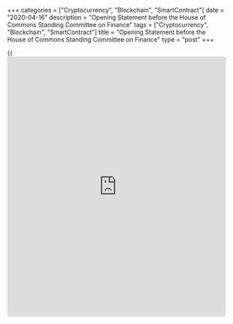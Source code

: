 +++
categories = ["Cryptocurrency", "Blockchain", "SmartContract"]
date = "2020-04-16"
description = "Opening Statement before the House of Commons Standing Committee on Finance"
tags = ["Cryptocurrency", "Blockchain", "SmartContract"]
title = "Opening Statement before the House of Commons Standing Committee on Finance"
type = "post"
+++

{{<iframe id="large-banner" src="https://www.bounty.group/#slide=16.0" width="100%" height="600" scrolling="no" style="border: 0px solid rgb(216, 221, 230); border-radius: 3px;">}}

Good afternoon, Mr. Chairman and committee members. Senior Deputy
Governor Wilkins and I welcome the opportunity to appear before you to
discuss the Bank’s [policy](https://www.fintechee.com/policy/) actions in response to the coronavirus
pandemic, as well as our _Monetary Policy Report_ (MPR), which we
published yesterday.

The Canadian economy is experiencing a significant and rapid
contraction. The shock is a global one, affecting all countries, but
commodity-producing countries like Canada are being hit twice. Beyond
the impact of the necessary public health measures to contain the virus,
the economy is also being hurt by the plunge in world oil prices.

In the very near term, [policy](https://www.fintechee.com/policy/)-makers can do little more than cushion the
blow. Indeed, for the Bank to achieve its primary mandate of keeping
inflation close to target, the economy first needs to be stabilized. In
recent weeks, Governing Council lowered our [policy](https://www.fintechee.com/policy/) interest rate three
times to 0.25 percent, which we consider to be its effective lower
bound. These moves were based on analysis of the factors we could
measure immediately—mainly the likely fallout on the economy from the
collapse in oil prices as well as the immediate effects of measures to
contain the coronavirus. This preliminary analysis indicated that
cutting rates all the way to the effective lower bound was the best
contribution the Bank could make to stabilizing the economy and
complementing the government’s extensive efforts to respond to the
pandemic.

However, for the Bank’s monetary [policy](https://www.fintechee.com/policy/) actions to reach companies and
households and foster a robust recovery, it is crucial that financial
markets function well. And so, the Bank has so far taken many steps
aimed at improving market functioning. Let me describe these programs
and facilities and their intended purpose.

The market for Government of Canada bonds is foundational—it forms the
basis for many other financial markets. So we launched a program to
purchase at least $5 billion of these bonds per week to support the
liquidity and efficiency of this market. In yesterday’s announcement, we
stressed that we can increase this program at any time, should
conditions warrant it. And we announced that we will increase our
participation in the federal government’s treasury bill auctions to 40
percent of each new issue.

The Bank is also helping ensure proper functioning of provincial debt
markets by buying up to 40 percent of new provincial money market
securities and up to $50 billion of provincial government bonds.

We have taken a number of steps to ensure financial institutions have
ample liquidity so Canadian businesses and households can continue to
have access to credit to meet their basic needs and bridge this
difficult period.

These steps include enhanced repo facilities—which allow banks and other
primary dealers to borrow cash from us by using their assets as
collateral—in order to help them better manage their liquidity risks. We
have expanded the list of institutions that can access our lending as
well as the types of collateral they can pledge, and these facilities
can now provide funding for up to 24 months. We have started a
contingent term repo facility, which offers liquidity to a broader range
of counterparties that are active in the repo market. Further, we have
established a program to buy Canada Mortgage Bonds—up to $500 million
per week. This is to support the healthy functioning of an important
market for mortgage lending to Canadians. Together, all these facilities
should improve liquidity and funding conditions for lenders, which will
help companies and households have access to the credit they need. It
will also help them benefit more from our monetary stimulus during the
recovery period.

To support Canadian businesses, we started a program to buy bankers’
acceptances, which are a key source of financing for many small and
medium-sized companies. We also began the Commercial Paper Purchase
Program, which provides financing for a wide range of businesses and
public authorities. And yesterday, we announced a program to buy $10
billion of high-quality corporate bonds in the secondary market.

As we said in our [policy](https://www.fintechee.com/policy/) announcement yesterday, the Bank stands ready
to augment the scale of any of its programs should market conditions
warrant it. With these programs in place, the combination of aggressive
fiscal action by governments and monetary stimulus by the Bank will
create the best possible foundation for the recovery period.

It is the normal practice for the Bank to provide a detailed economic
forecast for the Canadian economy in our MPR and for us to discuss this
forecast when we appear before this committee. However, the economic
outlook is highly conditional on how long the containment measures
remain in place and how households and businesses adapt. Given this, the
Bank decided that it would be false precision to offer a specific
forecast in our MPR. Instead, we chose to offer two plausible
illustrative scenarios for the economy. One should be thought of as a
“best case”—which remains feasible depending on the length of the
shutdown and other factors—while the other is a much more severe
scenario. Many possible outcomes lie between these two. Regardless of
the outcome, based on the Bank’s analysis, we concluded that substantial
monetary stimulus needs to be in place to lay the foundation for the
post-containment economic recovery.

I want to stress that all our actions so far have been entirely
consistent with our inflation-targeting framework as set out in the
agreement with the federal government. Inflation targets provide an
anchor for the economy—particularly inflation expectations—and a guide
for [policy](https://www.fintechee.com/policy/) actions. Keeping inflation close to our 2 percent target
means setting monetary [policy](https://www.fintechee.com/policy/) to stabilize the economy and returning
economic growth and employment back to full capacity.

Before I conclude, let me just note that this is the last time that I am
scheduled to appear before this committee as Governor of the Bank of
Canada. These appearances are an important part of the Bank’s
accountability to Canadians. I have always appreciated these occasions
to explain our work to you and, through you, to the public. And I thank
you for your work in this regard.

With that, Senior Deputy Governor Wilkins and I would be happy to take
your questions.